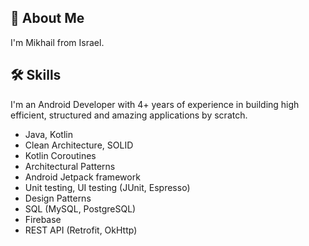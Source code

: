 

## 🚀 About Me
I'm Mikhail from Israel.


## 🛠 Skills
I'm an Android Developer with 4+ years of experience in building high efficient, structured and amazing applications by scratch. 
- Java, Kotlin
- Clean Architecture, SOLID
- Kotlin Coroutines
- Architectural Patterns
- Android Jetpack framework
- Unit testing, UI testing (JUnit, Espresso)
- Design Patterns
- SQL (MySQL, PostgreSQL)
- Firebase
- REST API (Retrofit, OkHttp)
